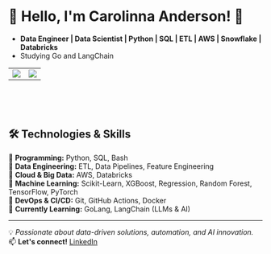 # 👋 Hello, I'm **Carolinna Anderson**! 🚀  

- **Data Engineer | Data Scientist | Python | SQL | ETL | AWS | Snowflake | Databricks**
- Studying Go and LangChain

<table>
  <tr>
    <td>
      <img src="https://github-readme-stats.vercel.app/api?username=carollinaanderson&show_icons=true&theme=dracula" />
    </td>
    <td>
      <img src="https://github-readme-stats.vercel.app/api/top-langs/?username=carollinaanderson&layout=compact&theme=dracula" />
    </td>
  </tr>
</table>

<br> <!-- Pula uma linha -->

<!-- Exibindo os ícones inline -->
<i class="devicon-python-plain-wordmark colored" style="display: inline-block; margin-right: 10px;"></i>
<i class="devicon-azuresqldatabase-plain" style="display: inline-block; margin-right: 10px;"></i>
<i class="devicon-amazonwebservices-plain-wordmark" style="display: inline-block;"></i>


  
## 🛠️ **Technologies & Skills**  

🔹 **Programming:** Python, SQL, Bash  
🔹 **Data Engineering:** ETL, Data Pipelines, Feature Engineering  
🔹 **Cloud & Big Data:** AWS, Databricks  
🔹 **Machine Learning:** Scikit-Learn, XGBoost, Regression, Random Forest, TensorFlow, PyTorch  
🔹 **DevOps & CI/CD:** Git, GitHub Actions, Docker  
🔹 **Currently Learning:** GoLang, LangChain (LLMs & AI)  

---

💡 *Passionate about data-driven solutions, automation, and AI innovation.*  
📫 **Let's connect!** [LinkedIn](https://www.linkedin.com/in/carollinaanderson)  

<!---
carollinaanderson/carollinaanderson is a ✨ special ✨ repository because its `README.md` (this file) appears on your GitHub profile.
You can click the Preview link to take a look at your changes.
--->
